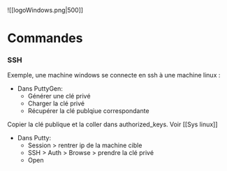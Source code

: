![[logoWindows.png|500]]

# Commandes

### SSH

Exemple, une machine windows se connecte en ssh à une machine linux :
- Dans PuttyGen:
	- Générer une clé privé 
	- Charger la clé privé
	- Récupérer la clé publqiue correspondante

Copier la clé publique et la coller dans authorized_keys. Voir  [[Sys linux]]

- Dans Putty:
	- Session > rentrer ip de la machine cible
	- SSH > Auth > Browse > prendre la clé privé
	- Open
